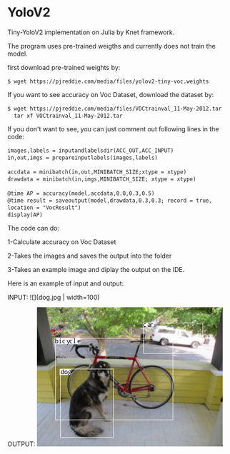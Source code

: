 # YoloV2
Tiny-YoloV2 implementation on Julia by Knet framework.

The program uses pre-trained weigths and currently does not train the model.

first download pre-trained weights by:
```
$ wget https://pjreddie.com/media/files/yolov2-tiny-voc.weights
```
If you want to see accuracy on Voc Dataset, download the dataset by:
```
$ wget https://pjreddie.com/media/files/VOCtrainval_11-May-2012.tar
  tar xf VOCtrainval_11-May-2012.tar
```
If you don't want to see, you can just comment out following lines in the code:
```
images,labels = inputandlabelsdir(ACC_OUT,ACC_INPUT)
in,out,imgs = prepareinputlabels(images,labels)

accdata = minibatch(in,out,MINIBATCH_SIZE;xtype = xtype)
drawdata = minibatch(in,imgs,MINIBATCH_SIZE; xtype = xtype)

@time AP = accuracy(model,accdata,0.0,0.3,0.5)
@time result = saveoutput(model,drawdata,0.3,0.3; record = true, location = "VocResult")
display(AP)
```
The code can do:

1-Calculate accuracy on Voc Dataset

2-Takes the images and saves the output into the folder

3-Takes an example image and diplay the output on the IDE.

Here is an example of input and output:

INPUT:
![](dog.jpg | width=100) 

OUTPUT:
![](dogout.png)

